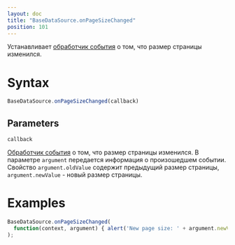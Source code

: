 ```yaml
---
layout: doc
title: "BaseDataSource.onPageSizeChanged"
position: 101
---
```


Устанавливает [обработчик события](../../../KeyConcepts/Script/) о том, что размер страницы изменился.

# Syntax

```js
BaseDataSource.onPageSizeChanged(callback)
```

## Parameters

`callback`

[Обработчик события](../../../KeyConcepts/Script/) о том, что размер страницы изменился. В параметре
`argument` передается информация о произошедшем событии. Свойство `argument.oldValue` содержит предыдущий
размер страницы, `argument.newValue` - новый размер страницы.

# Examples

```js
BaseDataSource.onPageSizeChanged(
  function(context, argument) { alert('New page size: ' + argument.newValue); }
);
```
